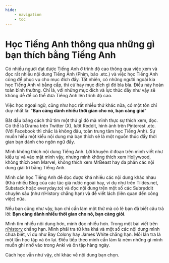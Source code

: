 ```yaml
---
hide:
    - navigation
    - toc
---
```

# Học Tiếng Anh thông qua những gì bạn thích bằng Tiếng Anh

Có nhiều người đạt được Tiếng Anh ở trình độ cao thông qua việc xem và đọc rất nhiều nội dung Tiếng Anh (Phim, báo .etc.) và việc học Tiếng Anh cũng để phục vụ cho mục đích đấy. Tất nhiên, có những người ngoài kia học Tiếng Anh vì bằng cấp, thi cử hay mục đích gì đó bla bla. Điều này hoàn toàn bình thường. Chỉ là, với những mục đích và lực thúc đẩy như vậy sẽ không dễ để có thể đưa Tiếng Anh lên trình độ cao. 

Việc học ngoại ngữ, cũng như học rất nhiều thứ khác nữa, có một tôn chỉ duy nhất là: "**Bạn càng dành nhiều thời gian cho nó, bạn càng giỏi**"

Bắt đầu bằng cách thử tìm một thứ gì đó mà mình thực sự thích xem, đọc. Có thể là Drama trên Twitter (X), lướt Reddit, hình ảnh trên Pinterest .etc. (Với Facebook thì chắc là không đâu, toàn trung tâm học Tiếng Anh). Sự muốn hiểu một kiểu nội dung mà bạn thích sẽ là một nguồn thúc đẩy thời gian bạn dành cho ngôn ngữ đấy.

Mình không thích nội dung Tiếng Anh. Lời khuyên ở đoạn trên mình viết như kiểu tự vả vào mặt mình vậy, nhưng mình không thích xem Hollywood, không thích xem Marvel, không thích xem MrBeast hay đa phần các nội dung giải trí bằng Tiếng Anh. 

Mình cần học Tiếng Anh để đọc được khá nhiều các nội dung khác nhau (Khá nhiều Blog của các tác giả nước ngoài hay, ví dụ như trên Tildes.net, Substack hoặc everyday.to) và đọc nội dung trên một số các Subreddit chuyên sâu (như r/History chẳng hạn) và để viết lách (liên quan đến công việc) nữa. 

Nếu bạn cũng như vậy, bạn chỉ cần làm một thứ mà có lẽ bạn đã biết câu trả lời: **Bạn càng dành nhiều thời gian cho nó, bạn càng giỏi**.

Mình tìm nhiều nội dung hơn, mình đọc nhiều hơn. Trong một bài viết trên [r/history](https://old.reddit.com/r/history/comments/1hfe62p/the_fishing_company_failure_that_birthed/) chẳng hạn. Mình phải tra từ kha khá và một số các nội dung mình chưa biết, ví dụ như Bay Colony hay James White chẳng hạn. Mỗi lần tra là một lần học tập và ôn lại. Điều tiếp theo mình cần làm là ném những gì mình muốn ghi nhớ vào trong Anki và ôn tập hàng ngày.

Cách học vẫn như vậy, chỉ khác về nội dung bạn chọn.



